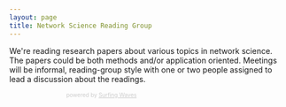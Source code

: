 ```yaml
---
layout: page
title: Network Science Reading Group
---
```


We're reading research papers about various topics in network science. The papers could be both methods and/or application oriented. Meetings will be informal, reading-group style with one
or two people assigned to lead a discussion about the readings.

<!-- Here's some of what we've been reading. You can see more at our Zotero feed [here](https://www.zotero.org/groups/sns_reading_group/items)! -->

<!-- start sw-rss-feed code -->
<script type="text/javascript">
    <!--
    rssfeed_url = new Array();
    rssfeed_url[0] = "https://api.zotero.org/groups/2389831/items/top?start=0&limit=25&format=atom&v=1";
    rssfeed_frame_width = "230";
    rssfeed_frame_height = "260";
    rssfeed_scroll = "on";
    rssfeed_scroll_step = "6";
    rssfeed_scroll_bar = "off";
    rssfeed_target = "_blank";
    rssfeed_font_size = "12";
    rssfeed_font_face = "";
    rssfeed_border = "on";
    rssfeed_css_url = "https://feed.surfing-waves.com/css/style4.css";
    <!-- rssfeed_title = "on";
    rssfeed_title_name = "";
    rssfeed_title_bgcolor = "#3366ff";
    rssfeed_title_color = "#fff";
    rssfeed_title_bgimage = "";
    rssfeed_footer = "off";
    rssfeed_footer_name = "rss feed";
    rssfeed_footer_bgcolor = "#fff";
    rssfeed_footer_color = "#333";
    rssfeed_footer_bgimage = "";
    rssfeed_item_title_length = "50";
    rssfeed_item_title_color = "#666";
    rssfeed_item_bgcolor = "#fff";
    rssfeed_item_bgimage = "";
    rssfeed_item_border_bottom = "on";
    rssfeed_item_source_icon = "off";
    rssfeed_item_date = "on";
    rssfeed_item_description = "on";
    rssfeed_item_description_length = "120";
    rssfeed_item_description_color = "#666";
    rssfeed_item_description_link_color = "#333";
    rssfeed_item_description_tag = "on"; -->
    rssfeed_no_items = "0";
    rssfeed_cache = "07bd3633ad312c4dbacd925a8af2004b";
    //-->
</script>
<script type="text/javascript" src="//feed.surfing-waves.com/js/rss-feed.js"></script>
<!-- The link below helps keep this service FREE, and helps other people find the SW widget. Please be cool and keep it! Thanks. -->
<div style="color:#ccc;font-size:10px; text-align:right; width:230px;">powered by <a href="https://surfing-waves.com" rel="noopener" target="_blank" style="color:#ccc;">Surfing Waves</a></div>
<!-- end sw-rss-feed code -->
